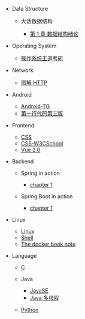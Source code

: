 [comment]: <> (- Computer Organization)

- Data Structure

  - 大话数据结构

    - [第 1 章 数据结构绪论](CSBasic/数据结构/大话数据结构/第1章数据结构绪论.md)

- Operating System

  - [操作系统王道考研](CSBasic/操作系统/操作系统王道考研.md)

- Network

  - [图解 HTTP ](CSBasic/计算机网络/图解HTTP.md)

[comment]: <> (- Math)

[comment]: <> (- English)

- Android

  - [Android-TG](Android/Android-tg.md)
  - [第一行代码第三版](Android/第一行代码第三版笔记.md)

- Frontend

  - [CSS](frontend/CSS.md)
  - [CSS-W3CSchool](frontend/CSS-W3CSchool.md)
  - [Vue 2.0](frontend/Vue2.0.md)

- Backend

  - Spring in action

    - [chapter 1](backend/SpringInAction/chapter1.md)

  - Spring Boot in action

    - [chapter 1](backend/SpringBootInAction/chapter1.md)

- Linux

  - [Linux](Linux/linux.md)
  - [Shell](Linux/shell.md)
  - [The docker book note](Linux/The-docker-book-note.md)

- Language

  - [C](language/C/C.md)

  - Java
    - [JavaSE](language/Java/JavaSE.md)
    - [Java 多线程](language/Java/Java多线程.md)
  - [Python](language/Python/Python.md)
